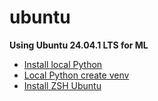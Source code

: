 # ubuntu
**Using Ubuntu 24.04.1 LTS for ML**
- [Install local Python](https://github.com/AndriiVasylenkoML/ubuntu/blob/main/install_local_python.md)
- [Local Python create venv](https://github.com/AndriiVasylenkoML/ubuntu/blob/main/local_python_create_venv.md)
- [Install ZSH Ubuntu](https://github.com/AndriiVasylenkoML/ubuntu/blob/main/install_zsh_ubuntu.md)
